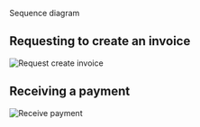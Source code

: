 Sequence diagram

## Requesting to create an invoice

![Request create invoice](images/seq_request_create_invoice.png)

## Receiving a payment

![Receive payment](images/seq_receive_payment.png)
